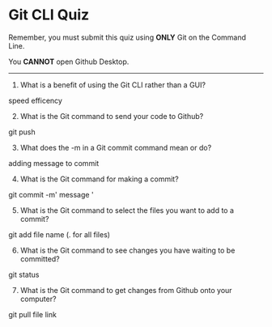 # Git CLI Quiz

Remember, you must submit this quiz using __ONLY__ Git on the Command Line.

You __CANNOT__ open Github Desktop.

---

1. What is a benefit of using the Git CLI rather than a GUI?

<!-- Write your answer here -->
speed efficency 

2. What is the Git command to send your code to Github?

<!-- Write your answer here -->
git push

3. What does the -m in a Git commit command mean or do?

<!-- Write your answer here -->
adding message to commit

4. What is the Git command for making a commit?

<!-- Write your answer here -->
git commit -m' message '

5. What is the Git command to select the files you want to add to a commit?

<!-- Write your answer here -->
git add file name (. for all files)

6. What is the Git command to see changes you have waiting to be committed?

<!-- Write your answer here -->
git status

7. What is the Git command to get changes from Github onto your computer?

<!-- Write your answer here -->
git pull file link

